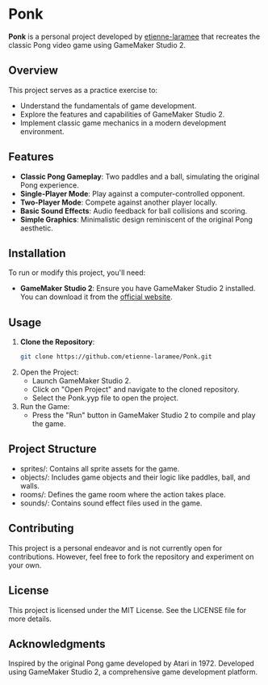 # Ponk

**Ponk** is a personal project developed by [etienne-laramee](https://github.com/etienne-laramee) that recreates the classic Pong video game using GameMaker Studio 2.

## Overview

This project serves as a practice exercise to:

- Understand the fundamentals of game development.
- Explore the features and capabilities of GameMaker Studio 2.
- Implement classic game mechanics in a modern development environment.

## Features

- **Classic Pong Gameplay**: Two paddles and a ball, simulating the original Pong experience.
- **Single-Player Mode**: Play against a computer-controlled opponent.
- **Two-Player Mode**: Compete against another player locally.
- **Basic Sound Effects**: Audio feedback for ball collisions and scoring.
- **Simple Graphics**: Minimalistic design reminiscent of the original Pong aesthetic.

## Installation

To run or modify this project, you'll need:

- **GameMaker Studio 2**: Ensure you have GameMaker Studio 2 installed. You can download it from the [official website](https://www.yoyogames.com/get).

## Usage

1. **Clone the Repository**:
   ```bash
   git clone https://github.com/etienne-laramee/Ponk.git
   ```
2. Open the Project:
    - Launch GameMaker Studio 2.
    - Click on "Open Project" and navigate to the cloned repository.
    - Select the Ponk.yyp file to open the project.
3. Run the Game:
    - Press the "Run" button in GameMaker Studio 2 to compile and play the game.
## Project Structure
- sprites/: Contains all sprite assets for the game.
- objects/: Includes game objects and their logic like paddles, ball, and walls.
- rooms/: Defines the game room where the action takes place.
- sounds/: Contains sound effect files used in the game.
## Contributing
This project is a personal endeavor and is not currently open for contributions. However, feel free to fork the repository and experiment on your own.
## License
This project is licensed under the MIT License. See the LICENSE file for more details.
## Acknowledgments
Inspired by the original Pong game developed by Atari in 1972.
Developed using GameMaker Studio 2, a comprehensive game development platform.
